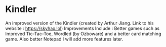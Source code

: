 # Kindler
An improved version of the Kindler (created by Arthur Jiang. Link to his website : https://skyhax.lol) Improvements Include : Better games such as Improved Tic-Tac-Toe, Wordled (by Ozboware) and a better card matching game. Also better Notepad
I will add more features later.
